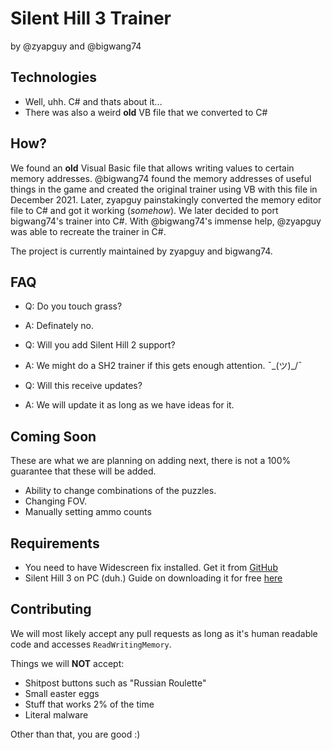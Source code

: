 # Silent Hill 3 Trainer
by @zyapguy and @bigwang74

## Technologies
- Well, uhh. C# and thats about it...
- There was also a weird **old** VB file that we converted to C#

## How?
We found an **old** Visual Basic file that allows writing values to certain memory addresses. @bigwang74 found the memory addresses of useful things in the game and created the original trainer using VB with this file in December 2021. Later, zyapguy painstakingly converted the memory editor file to C# and got it working (*somehow*). We later decided to port bigwang74's trainer into C#. With @bigwang74's immense help, @zyapguy was able to recreate the trainer in C#.

The project is currently maintained by zyapguy and bigwang74.

## FAQ

- Q: Do you touch grass?
- A: Definately no.


- Q: Will you add Silent Hill 2 support?
- A: We might do a SH2 trainer if this gets enough attention. ¯\_(ツ)_/¯


- Q: Will this receive updates?
- A: We will update it as long as we have ideas for it.

## Coming Soon
These are what we are planning on adding next, there is not a 100% guarantee that these will be added.
- Ability to change combinations of the puzzles.
- Changing FOV.
- Manually setting ammo counts

## Requirements
- You need to have Widescreen fix installed. Get it from [GitHub](https://github.com/ThirteenAG/WidescreenFixesPack/releases/download/sh3/SilentHill3.WidescreenFix.zip)
- Silent Hill 3 on PC (duh.) Guide on downloading it for free [here](https://www.youtube.com/watch?v=j7gKwxRe7MQ)

## Contributing
We will most likely accept any pull requests as long as it's human readable code and accesses `ReadWritingMemory`.

Things we will **NOT** accept:
- Shitpost buttons such as "Russian Roulette"
- Small easter eggs
- Stuff that works 2% of the time
- Literal malware

Other than that, you are good :)